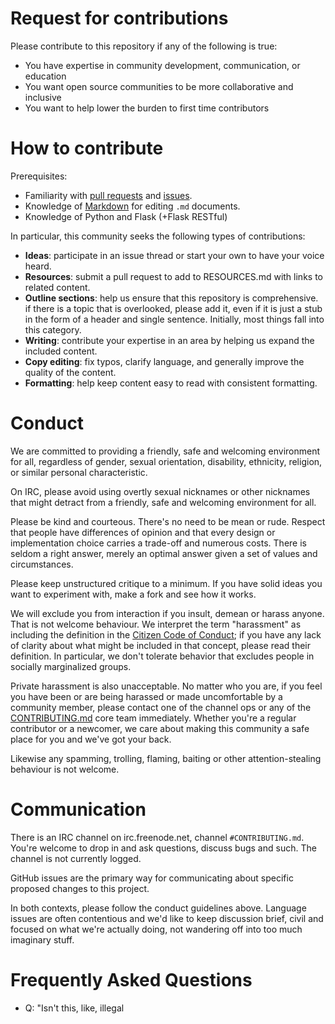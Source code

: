 # Request for contributions

Please contribute to this repository if any of the following is true:
- You have expertise in community development, communication, or education
- You want open source communities to be more collaborative and inclusive
- You want to help lower the burden to first time contributors

# How to contribute

Prerequisites:

- Familiarity with [pull requests](https://help.github.com/articles/using-pull-requests) and [issues](https://guides.github.com/features/issues/).
- Knowledge of [Markdown](https://help.github.com/articles/markdown-basics/) for editing `.md` documents.
- Knowledge of Python and Flask (+Flask RESTful)

In particular, this community seeks the following types of contributions:

- **Ideas**: participate in an issue thread or start your own to have your voice
heard.
- **Resources**: submit a pull request to add to RESOURCES.md with links to related content.
- **Outline sections**: help us ensure that this repository is comprehensive. if
there is a topic that is overlooked, please add it, even if it is just a stub
in the form of a header and single sentence. Initially, most things fall into
this category.
- **Writing**: contribute your expertise in an area by helping us expand the included
content.
- **Copy editing**: fix typos, clarify language, and generally improve the quality
of the content.
- **Formatting**: help keep content easy to read with consistent formatting.

# Conduct

We are committed to providing a friendly, safe and welcoming environment for
all, regardless of gender, sexual orientation, disability, ethnicity, religion,
or similar personal characteristic.

On IRC, please avoid using overtly sexual nicknames or other nicknames that
might detract from a friendly, safe and welcoming environment for all.

Please be kind and courteous. There's no need to be mean or rude.
Respect that people have differences of opinion and that every design or
implementation choice carries a trade-off and numerous costs. There is seldom
a right answer, merely an optimal answer given a set of values and
circumstances.

Please keep unstructured critique to a minimum. If you have solid ideas you
want to experiment with, make a fork and see how it works.

We will exclude you from interaction if you insult, demean or harass anyone.
That is not welcome behaviour. We interpret the term "harassment" as
including the definition in the
[Citizen Code of Conduct](http://citizencodeofconduct.org/);
if you have any lack of clarity about what might be included in that concept,
please read their definition. In particular, we don't tolerate behavior that
excludes people in socially marginalized groups.

Private harassment is also unacceptable. No matter who you are, if you feel
you have been or are being harassed or made uncomfortable by a community
member, please contact one of the channel ops or any of the
[CONTRIBUTING.md](https://github.com/jden/CONTRIBUTING.md) core team
immediately. Whether you're a regular contributor or a newcomer, we care about
making this community a safe place for you and we've got your back.

Likewise any spamming, trolling, flaming, baiting or other attention-stealing
behaviour is not welcome.

# Communication

There is an IRC channel on irc.freenode.net, channel `#CONTRIBUTING.md`. You're
welcome to drop in and ask questions, discuss bugs and such. The channel is
not currently logged.

GitHub issues are the primary way for communicating about specific proposed
changes to this project.

In both contexts, please follow the conduct guidelines above. Language issues
are often contentious and we'd like to keep discussion brief, civil and focused
on what we're actually doing, not wandering off into too much imaginary stuff.

# Frequently Asked Questions

 - Q: "Isn't this, like, illegal
